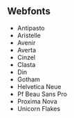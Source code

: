 ## Webfonts

- Antipasto
- Aristelle
- Avenir
- Averta
- Cinzel
- Clasta
- Din
- Gotham
- Helvetica Neue
- Pf Beau Sans Pro
- Proxima Nova
- Unicorn Flakes
